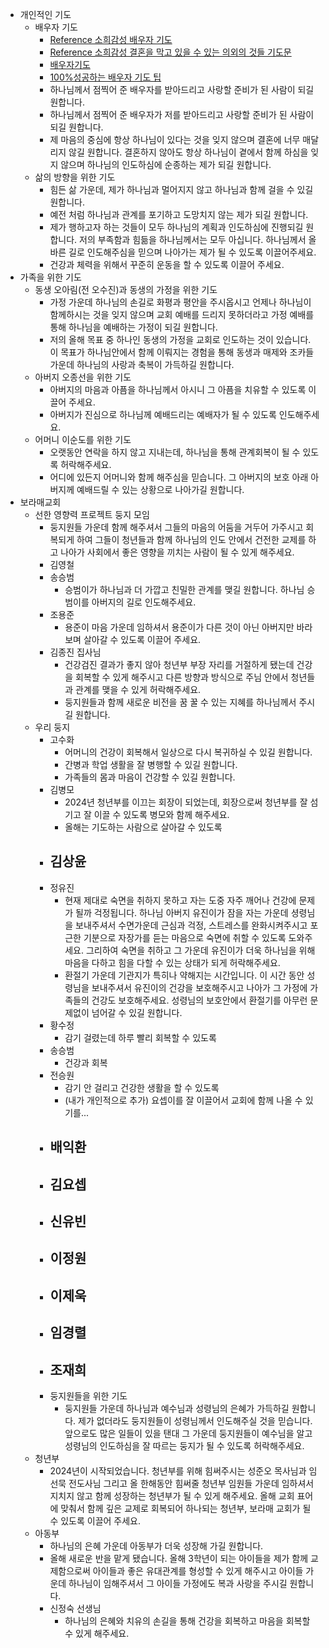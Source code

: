 -  개인적인 기도
	- 배우자 기도
		- [Reference 소희감성 배우자 기도](https://www.youtube.com/watch?v=jg8dQFc9G84)
		- [Reference 소희감성 결혼을 막고 있을 수 있는 의외의 것들 기도문](https://www.youtube.com/watch?v=VLrIEQbJXiY)
		- [배우자기도](https://www.youtube.com/watch?v=oR1S6HYHxrc)
		- [100%성공하는 배우자 기도 팁](https://youtu.be/QOOF0E-qfdM)
		- 하나님께서 점찍어 준 배우자를 받아드리고 사랑할 준비가 된 사람이 되길 원합니다.
		- 하나님께서 점찍어 준 배우자가 저를 받아드리고 사랑할 준비가 된 사람이 되길 원합니다.
		- 제 마음의 중심에 항상 하나님이 있다는 것을 잊지 않으며 결혼에 너무 매달리지 않길 원합니다. 결혼하지 않아도 항상 하나님이 곁에서 함께 하심을 잊지 않으며 하나님의 인도하심에 순종하는 제가 되길 원합니다.
	- 삶의 방향을 위한 기도
		- 힘든 삶 가운데, 제가 하나님과 멀어지지 않고 하나님과 함께 걸을 수 있길 원합니다.
		- 예전 처럼 하나님과 관계를 포기하고 도망치지 않는 제가 되길 원합니다.
		- 제가 행하고자 하는 것들이 모두 하나님의 계획과 인도하심에 진행되길 원합니다. 저의 부족함과 힘듦을 하나님께서는 모두 아십니다. 하나님께서 올바른 길로 인도해주심을 믿으며 나아가는 제가 될 수 있도록 이끌어주세요.
		- 건강과 체력을 위해서 꾸준히 운동을 할 수 있도록 이끌어 주세요.
- 가족을 위한 기도
	- 동생 오아림(전 오수진)과 동생의 가정을 위한 기도
		- 가정 가운데 하나님의 손길로 화평과 평안을 주시옵시고 언제나 하나님이 함께하시는 것을 잊지 않으며 교회 예배를 드리지 못하더라고 가정 예배를 통해 하나님을 예배하는 가정이 되길 원합니다.
		- 저의 올해 목표 중 하나인 동생의 가정을 교회로 인도하는 것이 있습니다. 이 목표가 하나님안에서 함께 이뤄지는 경험을 통해 동생과 매제와 조카들 가운데 하나님의 사랑과 축복이 가득하길 원합니다.
	- 아버지 오종선을 위한 기도
		- 아버지의 마음과 아픔을 하나님께서 아시니 그 아픔을 치유할 수 있도록 이끌어 주세요.
		- 아버지가 진심으로 하나님께 예배드리는 예배자가 될 수 있도록 인도해주세요.
	- 어머니 이순도를 위한 기도
		- 오랫동안 연락을 하지 않고 지내는데, 하나님을 통해 관계회복이 될 수 있도록 허락해주세요.
		- 어디에 있든지 어머니와 함께 해주심을 믿습니다. 그 아버지의 보호 아래 아버지께 예배드릴 수 있는 상황으로 나아가길 원합니다.
- 보라매교회
	- 선한 영향력 프로젝트 둥지 모임
		- 둥지원들 가운데 함께 해주셔서 그들의 마음의 어둠을 거두어 가주시고 회복되게 하여 그들이 청년들과 함께 하나님의 인도 안에서 건전한 교제를 하고 나아가 사회에서 좋은 영향을 끼치는 사람이 될 수 있게 해주세요.
		- 김영철
		- 송승범
			- 승범이가 하나님과 더 가깝고 친밀한 관계를 맺길 원합니다. 하나님 승범이를 아버지의 길로 인도해주세요.
		- 조용준
			- 용준이 마음 가운데 임하셔서 용준이가 다른 것이 아닌 아버지만 바라보며 살아갈 수 있도록 이끌어 주세요.
		- 김종진 집사님
			- 건강검진 결과가 좋지 않아 청년부 부장 자리를 거절하게 됐는데 건강을 회복할 수 있게 해주시고 다른 방향과 방식으로 주님 안에서 청년들과 관계를 맺을 수 있게 허락해주세요.
			- 둥지원들과 함께 새로운 비전을 꿈 꿀 수 있는 지혜를 하나님께서 주시길 원합니다.
	- 우리 둥지
		- 고수화
			- 어머니의 건강이 회복해서 일상으로 다시 복귀하실 수 있길 원합니다.
			- 간병과 학업 생활을 잘 병행할 수 있길 원합니다.
			- 가족들의 몸과 마음이 건강할 수 있길 원합니다.
		- 김병모
			- 2024년 청년부를 이끄는 회장이 되었는데, 회장으로써 청년부를 잘 섬기고 잘 이끌 수 있도록 병모와 함께 해주세요.
			- 올해는 기도하는 사람으로 살아갈 수 있도록
		- 김상윤
			- 
		- 정유진
			- 현재 제대로 숙면을 취하지 못하고 자는 도중 자주 깨어나 건강에 문제가 될까 걱정됩니다. 하나님 아버지 유진이가 잠을 자는 가운데 셩령님을 보내주셔서 수면가운데 근심과 걱정, 스트레스를 완화시켜주시고 포근한 기분으로 자장가를 듣는 마음으로 숙면에 취할 수 있도록 도와주세요. 그리하여 숙면을 취하고 그 가운데 유진이가 더욱 하나님을 위해 마음을 다하고 힘을 다할 수 있는 상태가 되게 허락해주세요.
			- 환절기 가운데 기관지가 특히나 약해지는 시간입니다. 이 시간 동안 성령님을 보내주셔서 유진이의 건강을 보호해주시고 나아가 그 가정에 가족들의 건강도 보호해주세요. 성령님의 보호안에서 환절기를 아무런 문제없이 넘어갈 수 있길 원합니다.
		- 황수정
			- 감기 걸렸는데 하루 빨리 회복할 수 있도록
		- 송승범
			- 건강과 회복
		- 전승원
			- 감기 안 걸리고 건강한 생활을 할 수 있도록
			- (내가 개인적으로 추가) 요셉이를 잘 이끌어서 교회에 함께 나올 수 있기를...
		- 배익환
			- 
		- 김요셉
			- 
		- 신유빈
			- 
		- 이정원
			- 
		- 이제욱
			- 
		- 임경렬
			- 
		- 조재희
			- 
		- 둥지원들을 위한 기도
			- 둥지원들 가운데 하나님과 예수님과 성령님의 은혜가 가득하길 원합니다. 제가 없더라도 둥지원들이 성령님께서 인도해주실 것을 믿습니다. 앞으로도 많은 일들이 있을 탠대 그 가운데 둥지원들이 예수님을 알고 성령님의 인도하심을 잘 따르는 둥지가 될 수 있도록 허락해주세요.
	- 청년부
		- 2024년이 시작되었습니다. 청년부를 위해 힘써주시는 성준오 목사님과 임선묵 전도사님 그리고 올 한해동안 힘써줄 청년부 임원들 가운데 임하셔서 지치지 않고 함께 성장하는 청년부가 될 수 있게 해주세요. 올해 교회 표어에 맞춰서 함께 깊은 교제로 회복되어 하나되는 청년부, 보라매 교회가 될 수 있도록 이끌어 주세요.
	- 아동부
		- 하나님의 은혜 가운데 아동부가 더욱 성장해 가길 원합니다.
		- 올해 새로운 반을 맡게 됐습니다. 올해 3학년이 되는 아이들을 제가 함께 교제함으로써 아이들과 좋은 유대관계를 형성할 수 있게 해주시고 아이들 가운데 하나님이 임해주셔서 그 아이들 가정에도 복과 사랑을 주시길 원합니다.
		- 신정숙 선생님
			- 하나님의 은혜와 치유의 손길을 통해 건강을 회복하고 마음을 회복할 수 있게 해주세요.